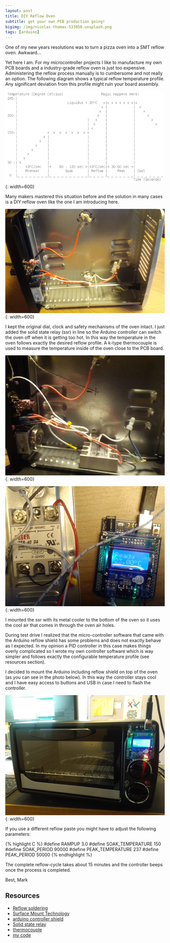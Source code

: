 ```yaml
---
layout: post
title: DIY Reflow Oven
subtitle: get your own PCB production going!
bigimg: /img/nicolas-thomas-533958-unsplash.png
tags: [arduino]
---
```


One of my new years resolutions was to turn a pizza oven into a SMT reflow oven. Awkward...

Yet here I am. For my microcontroller projects I like to manufacture my own PCB boards and a industry-grade reflow oven is just too expensive. Administering the reflow process manually is to cumbersome and not really an option. The following diagram shows a typical reflow temperature profile. Any significant deviation from this profile might ruin your board assembly.

![a typical reflow temperature profile](/media/diy_reflow_oven/reflow_profile.png){: width=600}

Many makers mastered this situation before and the solution in many cases is a DIY reflow oven like the one I am introducing here.

![opening up the pizza oven](/media/diy_reflow_oven/opening.png){: width=600}

I kept the original dial, clock and safety mechanisms of the oven intact. I just added the solid state relay (ssr) in line so the Arduino controller can switch the oven off when it is getting too hot. In this way the temperature in the oven follows exactly the desired reflow profile. A k-type thermocouple is used to measure the temperature inside of the oven close to the PCB board.

![adding a solid state relay](/media/diy_reflow_oven/adding_ssr.png){: width=600}

![testing the components](/media/diy_reflow_oven/test_drive.png){: width=600}

I mounted the ssr with its metal cooler to the bottom of the oven so it uses the cool air that comes in through the oven air holes.

During test drive I realized that the micro-controller software that came with the Arduino reflow shield has some problems and does not exactly behave as I expected. In my opinion a PID controller in this case makes things overly complicated so I wrote my own controller software which is way simpler and follows exactly the configurable temperature profile (see resources section).

I decided to mount the Arduino including reflow shield on top of the oven (as you can see in the photo below). In this way the controller stays cool and I have easy access to buttons and USB in case I need to flash the controller.

![reflow oven assembled](/media/diy_reflow_oven/assembled.png){: width=600}

If you use a different reflow paste you might have to adjust the following parameters:

{% highlight C %}
	#define RAMPUP 3.0
	#define SOAK_TEMPERATURE 150
	#define SOAK_PERIOD 90000
	#define PEAK_TEMPERATURE 237
	#define PEAK_PERIOD 50000
{% endhighlight %}

The complete reflow-cycle takes about 15 minutes and the controller beeps once the process is completed.

Best,
Mark


## Resources

* [Reflow soldering](http://en.wikipedia.org/wiki/Reflow_soldering)
* [Surface Mount Technology](http://www.amazon.com/Mastering-Surface-Mount-Technology-LabworX/dp/1907920129/)
* [arduino controller shield](http://www.rocketscream.com/blog/product/reflow-oven-controller-shield-arduino-compatible/)
* [Solid state relay](http://en.wikipedia.org/wiki/Solid-state_relay)
* [thermocouple](https://learn.adafruit.com/downloads/pdf/thermocouple.pdf)
* [my code](https://github.com/markfink/ReflowOvenController.git)
